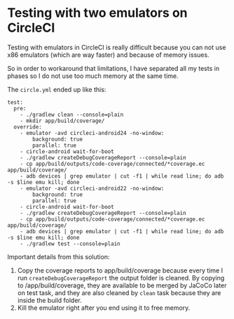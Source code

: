 # Testing with two emulators on CircleCI

Testing with emulators in CircleCI is really difficult because you can not use x86 emulators (which are way faster) and because of memory issues.

So in order to workaround that limitations, I have separated all my tests in phases so I do not use too much memory at the same time.

The `circle.yml` ended up like this:

```
test:
  pre:
    - ./gradlew clean --console=plain
    - mkdir app/build/coverage/
  override:
    - emulator -avd circleci-android24 -no-window:
        background: true
        parallel: true
    - circle-android wait-for-boot
    - ./gradlew createDebugCoverageReport --console=plain
    - cp app/build/outputs/code-coverage/connected/*coverage.ec app/build/coverage/
    - adb devices | grep emulator | cut -f1 | while read line; do adb -s $line emu kill; done
    - emulator -avd circleci-android22 -no-window:
        background: true
        parallel: true
    - circle-android wait-for-boot
    - ./gradlew createDebugCoverageReport --console=plain
    - cp app/build/outputs/code-coverage/connected/*coverage.ec app/build/coverage/
    - adb devices | grep emulator | cut -f1 | while read line; do adb -s $line emu kill; done
    - ./gradlew test --console=plain
```

Important details from this solution:
1. Copy the coverage reports to app/build/coverage because every time I run `createDebugCoverageReport` the output folder is cleaned. By copying to /app/build/coverage, they are available to be merged by JaCoCo later on test task, and they are also cleaned by `clean` task because they are inside the build folder.
1. Kill the emulator right after you end using it to free memory.
